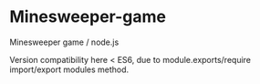 # Minesweeper-game
Minesweeper game / node.js 

Version compatibility here < ES6, due to module.exports/require import/export modules method. 

